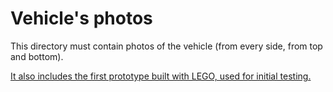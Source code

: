 Vehicle's photos
====

This directory must contain  photos of the vehicle (from every side, from top and bottom).


[It also includes the first prototype built with LEGO, used for initial testing.](/v-photos/Robot_lego.jpeg)








